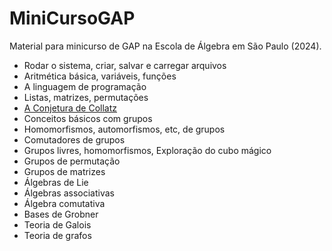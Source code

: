 # MiniCursoGAP

Material para minicurso de GAP na Escola de Álgebra em São Paulo (2024).

- Rodar o sistema, criar, salvar e carregar arquivos
- Aritmética básica, variáveis, funções
- A linguagem de programação
- Listas, matrizes, permutações
- [A Conjetura de Collatz](collatz.html)
- Conceitos básicos com grupos
- Homomorfismos, automorfismos, etc, de grupos
- Comutadores de grupos
- Grupos livres, homomorfismos, Exploração do cubo mágico
- Grupos de permutação
- Grupos de matrizes
- Álgebras de Lie
- Álgebras associativas
- Álgebra comutativa
- Bases de Grobner
- Teoria de Galois
- Teoria de grafos
  
